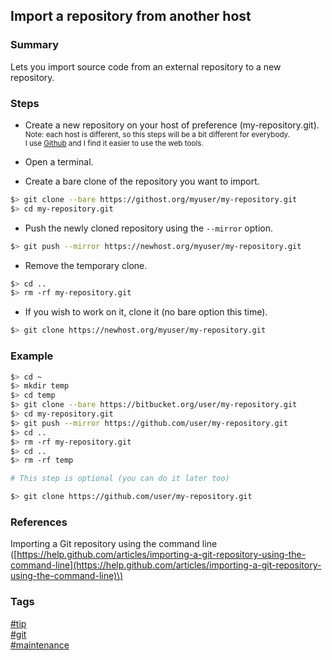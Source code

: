 ## Import a repository from another host

### Summary
Lets you import source code from an external repository to a new repository.

### Steps
- Create a new repository on your host of preference (my-repository.git).  
   <sub>
   Note: each host is different, so this steps will be a bit different for everybody.   
   I use [Github](https://www.github.com) and I find it easier to use the web tools.
   </sub>

- Open a terminal.  

- Create a bare clone of the repository you want to import.
```bash
$> git clone --bare https://githost.org/myuser/my-repository.git
$> cd my-repository.git
```

- Push the newly cloned repository using the `--mirror` option.  
```bash
$> git push --mirror https://newhost.org/myuser/my-repository.git
```

- Remove the temporary clone.  
```bash
$> cd ..
$> rm -rf my-repository.git
```

- If you wish to work on it, clone it (no bare option this time).   
```bash
$> git clone https://newhost.org/myuser/my-repository.git
```
   
### Example
```bash
$> cd ~
$> mkdir temp
$> cd temp
$> git clone --bare https://bitbucket.org/user/my-repository.git
$> cd my-repository.git
$> git push --mirror https://github.com/user/my-repository.git
$> cd ..
$> rm -rf my-repository.git
$> cd ..
$> rm -rf temp

# This step is optional (you can do it later too)

$> git clone https://github.com/user/my-repository.git

```

### References
Importing a Git repository using the command line \([https://help.github.com/articles/importing-a-git-repository-using-the-command-line](https://help.github.com/articles/importing-a-git-repository-using-the-command-line)\)

### Tags
[#tip](../../tips.md)  
[#git](../git.md)  
[#maintenance](maintenance.md)